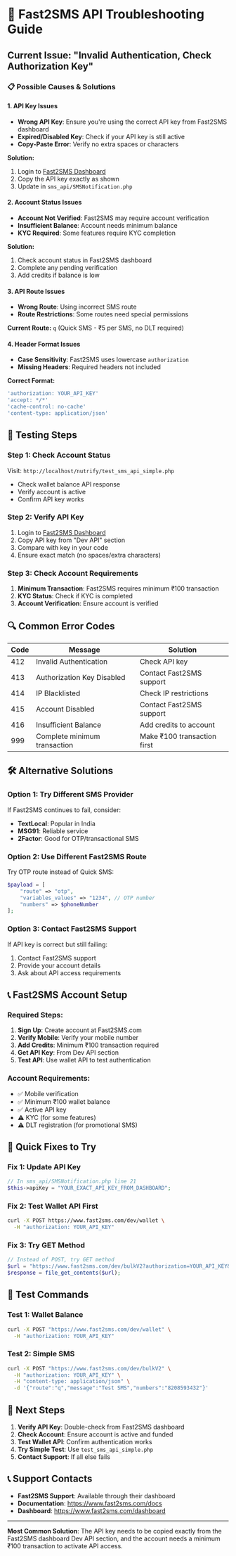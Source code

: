 # 🔧 Fast2SMS API Troubleshooting Guide

## Current Issue: "Invalid Authentication, Check Authorization Key"

### 📋 Possible Causes & Solutions

#### 1. **API Key Issues**
- **Wrong API Key**: Ensure you're using the correct API key from Fast2SMS dashboard
- **Expired/Disabled Key**: Check if your API key is still active
- **Copy-Paste Error**: Verify no extra spaces or characters

**Solution:**
1. Login to [Fast2SMS Dashboard](https://www.fast2sms.com/dashboard/dev-api)
2. Copy the API key exactly as shown
3. Update in `sms_api/SMSNotification.php`

#### 2. **Account Status Issues**
- **Account Not Verified**: Fast2SMS may require account verification
- **Insufficient Balance**: Account needs minimum balance
- **KYC Required**: Some features require KYC completion

**Solution:**
1. Check account status in Fast2SMS dashboard
2. Complete any pending verification
3. Add credits if balance is low

#### 3. **API Route Issues**
- **Wrong Route**: Using incorrect SMS route
- **Route Restrictions**: Some routes need special permissions

**Current Route:** `q` (Quick SMS - ₹5 per SMS, no DLT required)

#### 4. **Header Format Issues**
- **Case Sensitivity**: Fast2SMS uses lowercase `authorization`
- **Missing Headers**: Required headers not included

**Correct Format:**
```php
'authorization: YOUR_API_KEY'
'accept: */*'
'cache-control: no-cache'
'content-type: application/json'
```

## 🧪 Testing Steps

### Step 1: Check Account Status
Visit: `http://localhost/nutrify/test_sms_api_simple.php`
- Check wallet balance API response
- Verify account is active
- Confirm API key works

### Step 2: Verify API Key
1. Login to [Fast2SMS Dashboard](https://www.fast2sms.com/dashboard/dev-api)
2. Copy API key from "Dev API" section
3. Compare with key in your code
4. Ensure exact match (no spaces/extra characters)

### Step 3: Check Account Requirements
1. **Minimum Transaction**: Fast2SMS requires minimum ₹100 transaction
2. **KYC Status**: Check if KYC is completed
3. **Account Verification**: Ensure account is verified

## 🔍 Common Error Codes

| Code | Message | Solution |
|------|---------|----------|
| 412 | Invalid Authentication | Check API key |
| 413 | Authorization Key Disabled | Contact Fast2SMS support |
| 414 | IP Blacklisted | Check IP restrictions |
| 415 | Account Disabled | Contact Fast2SMS support |
| 416 | Insufficient Balance | Add credits to account |
| 999 | Complete minimum transaction | Make ₹100 transaction first |

## 🛠️ Alternative Solutions

### Option 1: Try Different SMS Provider
If Fast2SMS continues to fail, consider:
- **TextLocal**: Popular in India
- **MSG91**: Reliable service
- **2Factor**: Good for OTP/transactional SMS

### Option 2: Use Different Fast2SMS Route
Try OTP route instead of Quick SMS:
```php
$payload = [
    "route" => "otp",
    "variables_values" => "1234", // OTP number
    "numbers" => $phoneNumber
];
```

### Option 3: Contact Fast2SMS Support
If API key is correct but still failing:
1. Contact Fast2SMS support
2. Provide your account details
3. Ask about API access requirements

## 📞 Fast2SMS Account Setup

### Required Steps:
1. **Sign Up**: Create account at Fast2SMS.com
2. **Verify Mobile**: Verify your mobile number
3. **Add Credits**: Minimum ₹100 transaction required
4. **Get API Key**: From Dev API section
5. **Test API**: Use wallet API to test authentication

### Account Requirements:
- ✅ Mobile verification
- ✅ Minimum ₹100 wallet balance
- ✅ Active API key
- ⚠️ KYC (for some features)
- ⚠️ DLT registration (for promotional SMS)

## 🔧 Quick Fixes to Try

### Fix 1: Update API Key
```php
// In sms_api/SMSNotification.php line 21
$this->apiKey = "YOUR_EXACT_API_KEY_FROM_DASHBOARD";
```

### Fix 2: Test Wallet API First
```bash
curl -X POST https://www.fast2sms.com/dev/wallet \
  -H "authorization: YOUR_API_KEY"
```

### Fix 3: Try GET Method
```php
// Instead of POST, try GET method
$url = "https://www.fast2sms.com/dev/bulkV2?authorization=YOUR_API_KEY&route=q&message=test&numbers=8208593432";
$response = file_get_contents($url);
```

## 📱 Test Commands

### Test 1: Wallet Balance
```bash
curl -X POST "https://www.fast2sms.com/dev/wallet" \
  -H "authorization: YOUR_API_KEY"
```

### Test 2: Simple SMS
```bash
curl -X POST "https://www.fast2sms.com/dev/bulkV2" \
  -H "authorization: YOUR_API_KEY" \
  -H "content-type: application/json" \
  -d '{"route":"q","message":"Test SMS","numbers":"8208593432"}'
```

## 🎯 Next Steps

1. **Verify API Key**: Double-check from Fast2SMS dashboard
2. **Check Account**: Ensure account is active and funded
3. **Test Wallet API**: Confirm authentication works
4. **Try Simple Test**: Use `test_sms_api_simple.php`
5. **Contact Support**: If all else fails

## 📞 Support Contacts

- **Fast2SMS Support**: Available through their dashboard
- **Documentation**: https://www.fast2sms.com/docs
- **Dashboard**: https://www.fast2sms.com/dashboard

---

**Most Common Solution**: The API key needs to be copied exactly from the Fast2SMS dashboard Dev API section, and the account needs a minimum ₹100 transaction to activate API access.
